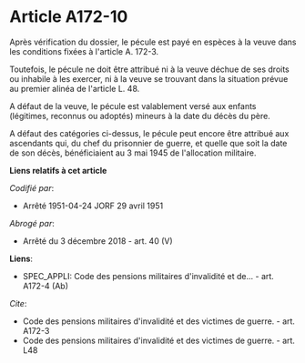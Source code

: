 # Article A172-10

Après vérification du dossier, le pécule est payé en espèces à la veuve dans les conditions fixées à l'article A. 172-3.

Toutefois, le pécule ne doit être attribué ni à la veuve déchue de ses droits ou inhabile à les exercer, ni à la veuve se
trouvant dans la situation prévue au premier alinéa de l'article L. 48.

A défaut de la veuve, le pécule est valablement versé aux enfants (légitimes, reconnus ou adoptés) mineurs à la date du décès
du père.

A défaut des catégories ci-dessus, le pécule peut encore être attribué aux ascendants qui, du chef du prisonnier de guerre,
et quelle que soit la date de son décès, bénéficiaient au 3 mai 1945 de l'allocation militaire.

**Liens relatifs à cet article**

_Codifié par_:

  - Arrêté 1951-04-24 JORF 29 avril 1951

_Abrogé par_:

  - Arrêté du 3 décembre 2018 - art. 40 (V)

**Liens**:

  - SPEC_APPLI: Code des pensions militaires d'invalidité et de... - art. A172-4 (Ab)

_Cite_:

  - Code des pensions militaires d'invalidité et des victimes de guerre. - art. A172-3
  - Code des pensions militaires d'invalidité et des victimes de guerre. - art. L48
